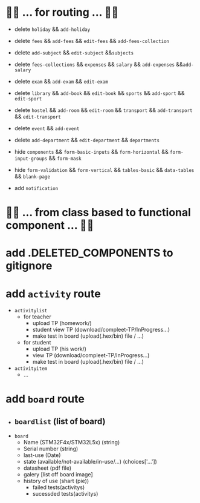 # 🚩🚩 ... for routing ... 🚩🚩
- delete `holiday` && `add-holiday` 
- delete `fees` && `add-fees` && `edit-fees` && `add-fees-collection` 
- delete `add-subject` && `edit-subject` &&`subjects` 
- delete `fees-collections` && `expenses` && `salary` && `add-expenses` &&`add-salary` 
- delete `exam` && `add-exam` && `edit-exam`
- delete `library` && `add-book` && `edit-book` && `sports` && `add-sport` && `edit-sport` 
- delete `hostel` && `add-room` && `edit-room` && `transport` && `add-transport` && `edit-transport` 
- delete `event` && `add-event` 
- delete `add-department` && `edit-department` && `departments`

- hide `components` && `form-basic-inputs` && `form-horizontal` && `form-input-groups` && `form-mask`
- hide `form-validation` && `form-vertical`  && `tables-basic` && `data-tables` && `blank-page` 
- add `notification` 

# 🚩🚩 ... from class based to functional component ... 🚩🚩
# add .DELETED_COMPONENTS to gitignore #
# add `activity` route 
- `activitylist` 
  - for teacher 
    - upload TP (homework/)
    - student view TP (download/compleet-TP/InProgress...)
    - make test in board (upload(.hex/bin) file / ...)
  - for student 
    - upload TP (his work/)
    - view TP (download/compleet-TP/InProgress...)
    - make test in board (upload(.hex/bin) file / ...)
- `activityitem` 
  - ...
# add `board` route
- `boardlist` (list of board)
  - 
- `board`
  - Name (STM32F4x/STM32L5x)  (string)
  - Serial number (string)
  - last-use (Date)
  - state (available/not-available/in-use/...) (choices['...'])
  - datasheet (pdf file)
  - galery [list off board image]
  - history of use (shart (pie))
    - failed tests(activitys)
    - sucessded tests(activitys)
